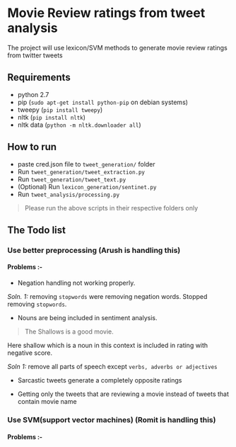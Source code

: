 # Movie Review ratings from tweet analysis

The project will use lexicon/SVM methods to generate movie review ratings from twitter tweets

## Requirements
- python 2.7
- pip (`sudo apt-get install python-pip` on debian systems) 
- tweepy (`pip install tweepy`)
- nltk (`pip install nltk`)
- nltk data (`python -m nltk.downloader all`)

## How to run
- paste cred.json file to `tweet_generation/` folder
- Run `tweet_generation/tweet_extraction.py`
- Run `tweet_generation/tweet_text.py`
- (Optional) Run `lexicon_generation/sentinet.py`
- Run `tweet_analysis/processing.py`

> Please run the above scripts in their respective folders only

## The Todo list

### Use better preprocessing (Arush is handling this)
#### Problems :-

- Negation handling not working properly.

*Soln. 1:* removing `stopwords` were removing negation words. Stopped removing `stopwords`.


- Nouns are being included in sentiment analysis.

> The Shallows is a good movie.

Here shallow which is a noun in this context is included in rating with negative score.

*Soln 1:* remove all parts of speech except `verbs, adverbs or adjectives`  


- Sarcastic tweets generate a completely opposite ratings

- Getting only the tweets that are reviewing a movie instead of tweets that contain movie name

### Use SVM(support vector machines) (Romit is handling this)
#### Problems :-